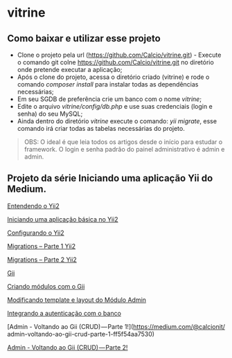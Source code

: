 # vitrine

## Como baixar e utilizar esse projeto

+ Clone o projeto pela url (https://github.com/Calcio/vitrine.git) - Execute o comando git colne https://github.com/Calcio/vitrine.git no diretório onde pretende executar a aplicação;
+ Após o clone do projeto, acessa o diretório criado (vitrine) e rode o comando  _composer install_ para instalar todas as dependências necessárias;
+ Em seu SGDB de preferência crie um banco com o nome *vitrine*;
+ Edite o arquivo _vitrine/config/db.php_ e use suas credenciais (login e senha) do seu MySQL;
+ Ainda dentro do diretório *vitrine* execute o comando: _yii migrate_, esse comando irá criar todas as tabelas necessárias do projeto.


> OBS: O ideal é que leia todos os artigos desde o início para estudar o framework.
> O login e senha padrão do painel administrativo é admin e admin.

## Projeto da série Iniciando uma aplicação Yii do Medium.

[Entendendo o Yii2](https://medium.com/@calcionit/entendendo-o-yii2-49da4a5f965c#.zalvb9ize)

[Iniciando uma aplicação básica no Yii2](https://medium.com/@calcionit/iniciando-uma-aplicação-básica-no-yii2-ecb573a210f6#.reo67ddu6)

[Configurando o Yii2](https://medium.com/@calcionit/configurando-o-yii2-cd6ec7b98d87#.e9n1md7rz)

[Migrations – Parte 1 Yii2](https://medium.com/@calcionit/configurando-o-yii2-cd6ec7b98d87#.e9n1md7rz)

[Migrations – Parte 2 Yii2](https://medium.com/@calcionit/migrations-no-yii-framework-2-parte-2-b5080807b01d#.owpp8yi89)

[Gii](https://medium.com/@calcionit/gii-441e6a6b3945)

[Criando módulos com o Gii](https://medium.com/@calcionit/criando-m%C3%B3dulos-com-o-gii-353a48fee98)

[Modificando template e layout do Módulo Admin](https://medium.com/@calcionit/modificando-template-e-layout-do-m%C3%B3dulo-admin-b3bae2988aa3)

[Integrando a autenticação com o banco](https://medium.com/@calcionit/integrando-a-autentica%C3%A7%C3%A3o-com-o-banco-c1e26423b97f)

[Admin - Voltando ao Gii (CRUD) — Parte 1!](https://medium.com/@calcionit/
admin-voltando-ao-gii-crud-parte-1-ff5f54aa7530)

[Admin - Voltando ao Gii (CRUD) — Parte 2!](https://medium.com/@calcionit/admin-voltando-ao-gii-crud-parte-2-f0455f4e847d)